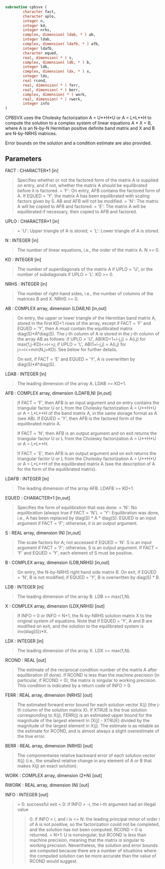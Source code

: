 ```fortran
subroutine cpbsvx (
        character fact,
        character uplo,
        integer n,
        integer kd,
        integer nrhs,
        complex, dimension( ldab, * ) ab,
        integer ldab,
        complex, dimension( ldafb, * ) afb,
        integer ldafb,
        character equed,
        real, dimension( * ) s,
        complex, dimension( ldb, * ) b,
        integer ldb,
        complex, dimension( ldx, * ) x,
        integer ldx,
        real rcond,
        real, dimension( * ) ferr,
        real, dimension( * ) berr,
        complex, dimension( * ) work,
        real, dimension( * ) rwork,
        integer info
)
```

CPBSVX uses the Cholesky factorization A = U\*\*H\*U or A = L\*L\*\*H to
compute the solution to a complex system of linear equations
A \* X = B,
where A is an N-by-N Hermitian positive definite band matrix and X
and B are N-by-NRHS matrices.

Error bounds on the solution and a condition estimate are also
provided.

## Parameters
FACT : CHARACTER\*1 [in]
> Specifies whether or not the factored form of the matrix A is
> supplied on entry, and if not, whether the matrix A should be
> equilibrated before it is factored.
> = 'F':  On entry, AFB contains the factored form of A.
> If EQUED = 'Y', the matrix A has been equilibrated
> with scaling factors given by S.  AB and AFB will not
> be modified.
> = 'N':  The matrix A will be copied to AFB and factored.
> = 'E':  The matrix A will be equilibrated if necessary, then
> copied to AFB and factored.

UPLO : CHARACTER\*1 [in]
> = 'U':  Upper triangle of A is stored;
> = 'L':  Lower triangle of A is stored.

N : INTEGER [in]
> The number of linear equations, i.e., the order of the
> matrix A.  N >= 0.

KD : INTEGER [in]
> The number of superdiagonals of the matrix A if UPLO = 'U',
> or the number of subdiagonals if UPLO = 'L'.  KD >= 0.

NRHS : INTEGER [in]
> The number of right-hand sides, i.e., the number of columns
> of the matrices B and X.  NRHS >= 0.

AB : COMPLEX array, dimension (LDAB,N) [in,out]
> On entry, the upper or lower triangle of the Hermitian band
> matrix A, stored in the first KD+1 rows of the array, except
> if FACT = 'F' and EQUED = 'Y', then A must contain the
> equilibrated matrix diag(S)\*A\*diag(S).  The j-th column of A
> is stored in the j-th column of the array AB as follows:
> if UPLO = 'U', AB(KD+1+i-j,j) = A(i,j) for max(1,j-KD)<=i<=j;
> if UPLO = 'L', AB(1+i-j,j)    = A(i,j) for j<=i<=min(N,j+KD).
> See below for further details.
> 
> On exit, if FACT = 'E' and EQUED = 'Y', A is overwritten by
> diag(S)\*A\*diag(S).

LDAB : INTEGER [in]
> The leading dimension of the array A.  LDAB >= KD+1.

AFB : COMPLEX array, dimension (LDAFB,N) [in,out]
> If FACT = 'F', then AFB is an input argument and on entry
> contains the triangular factor U or L from the Cholesky
> factorization A = U\*\*H\*U or A = L\*L\*\*H of the band matrix
> A, in the same storage format as A (see AB).  If EQUED = 'Y',
> then AFB is the factored form of the equilibrated matrix A.
> 
> If FACT = 'N', then AFB is an output argument and on exit
> returns the triangular factor U or L from the Cholesky
> factorization A = U\*\*H\*U or A = L\*L\*\*H.
> 
> If FACT = 'E', then AFB is an output argument and on exit
> returns the triangular factor U or L from the Cholesky
> factorization A = U\*\*H\*U or A = L\*L\*\*H of the equilibrated
> matrix A (see the description of A for the form of the
> equilibrated matrix).

LDAFB : INTEGER [in]
> The leading dimension of the array AFB.  LDAFB >= KD+1.

EQUED : CHARACTER\*1 [in,out]
> Specifies the form of equilibration that was done.
> = 'N':  No equilibration (always true if FACT = 'N').
> = 'Y':  Equilibration was done, i.e., A has been replaced by
> diag(S) \* A \* diag(S).
> EQUED is an input argument if FACT = 'F'; otherwise, it is an
> output argument.

S : REAL array, dimension (N) [in,out]
> The scale factors for A; not accessed if EQUED = 'N'.  S is
> an input argument if FACT = 'F'; otherwise, S is an output
> argument.  If FACT = 'F' and EQUED = 'Y', each element of S
> must be positive.

B : COMPLEX array, dimension (LDB,NRHS) [in,out]
> On entry, the N-by-NRHS right hand side matrix B.
> On exit, if EQUED = 'N', B is not modified; if EQUED = 'Y',
> B is overwritten by diag(S) \* B.

LDB : INTEGER [in]
> The leading dimension of the array B.  LDB >= max(1,N).

X : COMPLEX array, dimension (LDX,NRHS) [out]
> If INFO = 0 or INFO = N+1, the N-by-NRHS solution matrix X to
> the original system of equations.  Note that if EQUED = 'Y',
> A and B are modified on exit, and the solution to the
> equilibrated system is inv(diag(S))\*X.

LDX : INTEGER [in]
> The leading dimension of the array X.  LDX >= max(1,N).

RCOND : REAL [out]
> The estimate of the reciprocal condition number of the matrix
> A after equilibration (if done).  If RCOND is less than the
> machine precision (in particular, if RCOND = 0), the matrix
> is singular to working precision.  This condition is
> indicated by a return code of INFO > 0.

FERR : REAL array, dimension (NRHS) [out]
> The estimated forward error bound for each solution vector
> X(j) (the j-th column of the solution matrix X).
> If XTRUE is the true solution corresponding to X(j), FERR(j)
> is an estimated upper bound for the magnitude of the largest
> element in (X(j) - XTRUE) divided by the magnitude of the
> largest element in X(j).  The estimate is as reliable as
> the estimate for RCOND, and is almost always a slight
> overestimate of the true error.

BERR : REAL array, dimension (NRHS) [out]
> The componentwise relative backward error of each solution
> vector X(j) (i.e., the smallest relative change in
> any element of A or B that makes X(j) an exact solution).

WORK : COMPLEX array, dimension (2\*N) [out]

RWORK : REAL array, dimension (N) [out]

INFO : INTEGER [out]
> = 0: successful exit
> < 0: if INFO = -i, the i-th argument had an illegal value
> > 0: if INFO = i, and i is
> <= N:  the leading principal minor of order i of A
> is not positive, so the factorization could not
> be completed, and the solution has not been
> computed. RCOND = 0 is returned.
> = N+1: U is nonsingular, but RCOND is less than machine
> precision, meaning that the matrix is singular
> to working precision.  Nevertheless, the
> solution and error bounds are computed because
> there are a number of situations where the
> computed solution can be more accurate than the
> value of RCOND would suggest.
